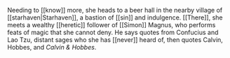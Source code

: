 Needing to [[know]] more, she heads to a beer hall in the nearby village of [[starhaven|Starhaven]], a bastion of [[sin]] and indulgence. [[There]], she meets a wealthy [[heretic]] follower of [[Simon]] Magnus, who performs feats of magic that she cannot deny. He says quotes from Confucius and Lao Tzu, distant sages who she has [[never]] heard of, then quotes Calvin, Hobbes, and *Calvin & Hobbes*. 